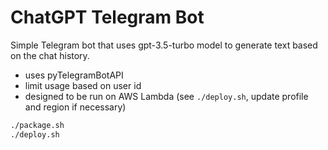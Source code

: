 # ChatGPT Telegram Bot

Simple Telegram bot that uses gpt-3.5-turbo model to generate text based on the chat history.

- uses pyTelegramBotAPI
- limit usage based on user id
- designed to be run on AWS Lambda (see `./deploy.sh`, update profile and region if necessary)

```bash
./package.sh
./deploy.sh
```
